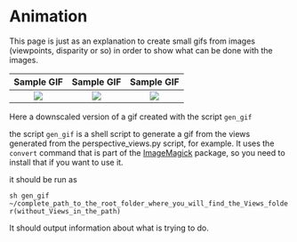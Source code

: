 # Animation

This page is just as an explanation to create small gifs from images (viewpoints, disparity or so) in order to show what can be done with the images.

Sample GIF               |  Sample GIF          |  Sample GIF          |
:-------------------------:|:-------------------------:|:-------------------------:|
![](https://github.com/PlenopticToolbox/PlenopticToolbox2.0/blob/master/ANIMATIONS/small_ani_dragon.gif)  |  ![](https://github.com/PlenopticToolbox/PlenopticToolbox2.0/blob/master/ANIMATIONS/small_ani.gif) | ![](https://github.com/PlenopticToolbox/PlenopticToolbox2.0/blob/master/ANIMATIONS/small_ani_glasses.gif) |  

Here a downscaled version of a gif created with the script `gen_gif`

the script `gen_gif` is a shell script to generate a gif from the views generated from the perspective_views.py script, for example.
It uses the `convert` command that is part of the [ImageMagick](https://imagemagick.org/script/convert.php) package, so you need to install that if you want to use it.

it should be run as 

`sh gen_gif ~/complete_path_to_the_root_folder_where_you_will_find_the_Views_folder(without_Views_in_the_path)`

It should output information about what is trying to do.


